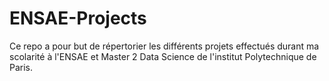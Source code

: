 # ENSAE-Projects
Ce repo a pour but de répertorier les différents projets effectués durant ma scolarité à l'ENSAE et Master 2 Data Science de l'institut Polytechnique de Paris.
